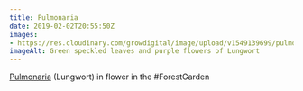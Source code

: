```yaml
---
title: Pulmonaria
date: 2019-02-02T20:55:50Z
images: 
- https://res.cloudinary.com/growdigital/image/upload/v1549139699/pulmonaria-8311EFD6.jpg
imageAlt: Green speckled leaves and purple flowers of Lungwort 
---
```


[Pulmonaria](https://pfaf.org/user/plant.aspx?latinname=Pulmonaria+officinalis) (Lungwort) in flower in the #ForestGarden
